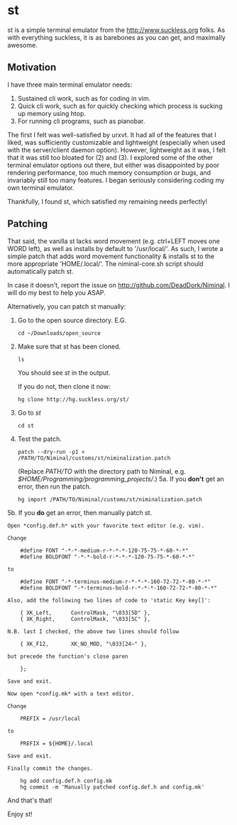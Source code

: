 st
==

st is a simple terminal emulator from the <http://www.suckless.org> folks. As with everything suckless, it is as barebones as you can get, and maximally awesome.

Motivation
----------

I have three main terminal emulator needs:
1.	Sustained cli work, such as for coding in vim.
2.	Quick cli work, such as for quickly checking which process is sucking up memory using htop.
3.	For running cli programs, such as pianobar.

The first I felt was well-satisfied by urxvt. It had all of the features that I liked, was sufficiently customizable and lightweight (especially when used with the server/client daemon option). However, lightweight as it was, I felt that it was still too bloated for (2) and (3). I explored some of the other terminal emulator options out there, but either was disappointed by poor rendering performance, too much memory consumption or bugs, and invariably still too many features. I began seriously considering coding my own terminal emulator.

Thankfully, I found st, which satisfied my remaining needs perfectly!

Patching
--------

That said, the vanilla st lacks word movement (e.g. ctrl+LEFT moves one WORD left), as well as installs by default to '/usr/local/'. As such, I wrote a simple patch that adds word movement functionality & installs st to the more appropriate 'HOME/.local/'. The niminal-core.sh script should automatically patch st.

In case it doesn't, report the issue on <http://github.com/DeadDork/Niminal>. I will do my best to help you ASAP.

Alternatively, you can patch st manually:

1.	Go to the open source directory. E.G.

		cd ~/Downloads/open_source

2.	Make sure that st has been cloned.

		ls

	You should see *st* in the output.
	
	If you do not, then clone it now:

		hg clone http://hg.suckless.org/st/

3.	Go to *st*

		cd st

4.	Test the patch.

		patch --dry-run -p1 < /PATH/TO/Niminal/customs/st/niminalization.patch

	(Replace *PATH/TO* with the directory path to Niminal, e.g. *$HOME/Programming/programming_projects/*.)
5a.	If you **don't** get an error, then run the patch.

		hg import /PATH/TO/Niminal/customs/st/niminalization.patch

5b.	If you **do** get an error, then manually patch st.

	Open *config.def.h* with your favorite text editor (e.g. vim).

	Change 

		#define FONT "-*-*-medium-r-*-*-*-120-75-75-*-60-*-*"
		#define BOLDFONT "-*-*-bold-r-*-*-*-120-75-75-*-60-*-*"

	to

		#define FONT "-*-terminus-medium-r-*-*-*-160-72-72-*-80-*-*"
		#define BOLDFONT "-*-terminus-bold-r-*-*-*-160-72-72-*-80-*-*"

	Also, add the following two lines of code to 'static Key key[]':

		{ XK_Left,      ControlMask, "\033[5D" },
		{ XK_Right,     ControlMask, "\033[5C" },

	N.B. last I checked, the above two lines should follow 

		{ XK_F12,       XK_NO_MOD, "\033[24~" },

	but precede the function's close paren

		};

	Save and exit.

	Now open *config.mk* with a text editor.

	Change

		PREFIX = /usr/local

	to

		PREFIX = ${HOME}/.local

	Save and exit.

	Finally commit the changes.

		hg add config.def.h config.mk
		hg commit -m 'Manually patched config.def.h and config.mk'

And that's that!

Enjoy st!
